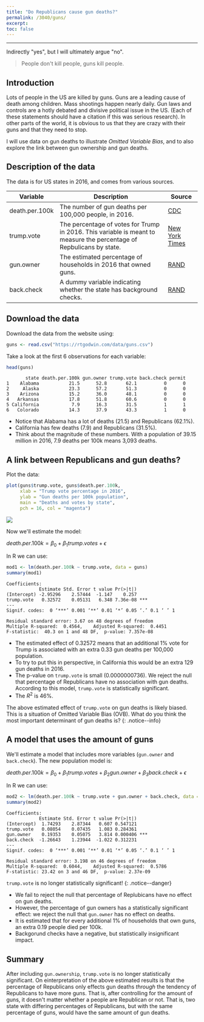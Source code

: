 ```yaml
---
title: "Do Republicans cause gun deaths?"
permalink: /3040/guns/
excerpt: 
toc: false
---
```


------------------------------------------------------------------------

Indirectly "yes", but I will ultimately argue "no".

> People don't kill people, guns kill people.

## Introduction

Lots of people in the US are killed by guns. Guns are a leading cause of death among children. Mass shootings happen nearly daily. Gun laws and controls are a hotly debated and divisive political issue in the US. (Each of these statements should have a citation if this was serious research). In other parts of the world, it is obvious to us that they are crazy with their guns and that they need to stop.

I will use data on gun deaths to illustrate _Omitted Variable Bias_, and to also explore the link between gun ownership and gun deaths.

## Description of the data

The data is for US states in 2016, and comes from various sources.

<div align="center">

<font size = "4">

<table>
<thead>
<tr class="header">
<th style="text-align: center;">Variable</th>
<th style="text-align: center;">Description</th>
<th style="text-align: center;">Source</th>
</tr>
</thead>
<tbody>
<tr class="odd">
<td style="text-align: left;">death.per.100k</td>
<td style="text-align: left;">The number of gun deaths per 100,000 people, in 2016.</td>
<td style="text-align: left;"><a href="https://www.cdc.gov/nchs/pressroom/sosmap/firearm_mortality/firearm.htm">CDC</a></td>
</tr>

<tr class="even">
<td style="text-align: left;">trump.vote</td>
<td style="text-align: left;">The percentage of votes for Trump in 2016. This variable is meant to measure the percentage of Repbulicans by state.</td>
<td style="text-align: left;"><a href="https://www.nytimes.com/elections/2016/results/president">New York Times</a></td>
</tr>   
  
<tr class="odd">
<td style="text-align: left;">gun.owner</td>
<td style="text-align: left;">The estimated percentage of households in 2016 that owned guns.</td>
<td style="text-align: left;"><a href="https://www.rand.org/pubs/tools/TL354.html">RAND</a></td>
</tr>
  
<tr class="even">
<td style="text-align: left;">back.check</td>
<td style="text-align: left;">A dummy variable indicating whether the state has background checks.</td>
<td style="text-align: left;"><a href="https://www.rand.org/pubs/tools/TL354.html">RAND</a></td>
</tr>
</tbody>
</table>  

</font>
</div>

## Download the data

Download the data from the website using:

```r
guns <- read.csv("https://rtgodwin.com/data/guns.csv")
```

Take a look at the first 6 observations for each variable:

```r
head(guns)
```

```
       state death.per.100k gun.owner trump.vote back.check permit
1    Alabama           21.5      52.8       62.1          0      0
2     Alaska           23.3      57.2       51.3          0      0
3    Arizona           15.2      36.0       48.1          0      0
4   Arkansas           17.8      51.8       60.6          0      0
5 California            7.9      16.3       31.5          1      1
6   Colorado           14.3      37.9       43.3          1      0
```

- Notice that Alabama has a lot of deaths (21.5) and Republicans (62.1\%).
- California has few deaths (7.9) and Republicans (31.5\%). 
- Think about the magnitude of these numbers. With a population of 39.15 million in 2016, 7.9 deaths per 100k means 3,093 deaths.

## A link between Republicans and gun deaths?

Plot the data:

```r
plot(guns$trump.vote, guns$death.per.100k,
     xlab = "Trump vote percentage in 2016",
     ylab = "Gun deaths per 100k population",
     main = "Deaths and votes by state",
     pch = 16, col = "magenta")
```

![](https://rtgodwin.com/3040/images/guns.png)

Now we'll estimate the model:

$death.per.100k = \beta_0 + \beta_1trump.votes + \epsilon$

In R we can use:

```r
mod1 <- lm(death.per.100k ~ trump.vote, data = guns)
summary(mod1)
```

```
Coefficients:
            Estimate Std. Error t value Pr(>|t|)    
(Intercept) -2.95296    2.57444  -1.147    0.257    
trump.vote   0.32572    0.05131   6.348 7.36e-08 ***
---
Signif. codes:  0 ‘***’ 0.001 ‘**’ 0.01 ‘*’ 0.05 ‘.’ 0.1 ‘ ’ 1

Residual standard error: 3.67 on 48 degrees of freedom
Multiple R-squared:  0.4564,	Adjusted R-squared:  0.4451 
F-statistic:  40.3 on 1 and 48 DF,  p-value: 7.357e-08
```

- The estimated effect of 0.32572 means that an additional 1% vote for Trump is associated with an extra 0.33 gun deaths per 100,000 population.
- To try to put this in perspective, in California this would be an extra 129 gun deaths in 2016.
- The p-value on `trump.vote` is small (0.0000000736). We reject the null that percentage of Republicans have no association with gun deaths. According to this model, `trump.vote` is statistically significant.
- The $R^2$ is 46%.

The above estimated effect of `trump.vote` on gun deaths is likely biased. This is a situation of Omitted Variable Bias (OVB). What do you think the most important determinant of gun deaths is? {: .notice--info}

## A model that uses the amount of guns

We'll estimate a model that includes more variables (`gun.owner` and `back.check`). The new population model is:

$death.per.100k = \beta_0 + \beta_1trump.votes + \beta_2gun.owner + \beta_3back.check + \epsilon$

In R we can use:

```r
mod2 <- lm(death.per.100k ~ trump.vote + gun.owner + back.check, data = guns)
summary(mod2)
```

```
Coefficients:
            Estimate Std. Error t value Pr(>|t|)    
(Intercept)  1.74293    2.87344   0.607 0.547121    
trump.vote   0.08054    0.07435   1.083 0.284361    
gun.owner    0.19353    0.05075   3.814 0.000406 ***
back.check  -1.26643    1.23944  -1.022 0.312231    
---
Signif. codes:  0 ‘***’ 0.001 ‘**’ 0.01 ‘*’ 0.05 ‘.’ 0.1 ‘ ’ 1

Residual standard error: 3.198 on 46 degrees of freedom
Multiple R-squared:  0.6044,	Adjusted R-squared:  0.5786 
F-statistic: 23.42 on 3 and 46 DF,  p-value: 2.37e-09
```

`trump.vote` is no longer statistically significant!
{: .notice--danger}

- We fail to reject the null that percentage of Replubicans have no effect on gun deaths.
- However, the percentage of gun owners has a statistically significant effect: we reject the null that `gun.owner` has no effect on deaths.
- It is estimated that for every additional 1% of households that own guns, an extra 0.19 people died per 100k.
- Backgorund checks have a negative, but statistically insignificant impact.

## Summary

After including `gun.ownership`, `trump.vote` is no longer statistically significant. On einterpretation of the above estimated results is that the percentage of Republicans only effects gun deaths _through_ the tendency of Republicans to have more guns. That is, after controlling for the amount of guns, it doesn't matter whether a people are Republican or not. That is, two state with differing percentages of Republicans, but with the same percentage of guns, would have the same amount of gun deaths. 


